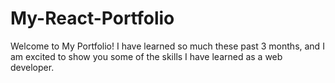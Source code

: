 # My-React-Portfolio
Welcome to My Portfolio! I have learned so much these past 3 months, and I am excited to show you some of the skills I have learned as a web developer.
